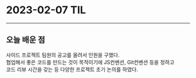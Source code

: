 # 2023-02-07 TIL

---

## 오늘 배운 점

사이드 프로젝트 팀원의 공고를 올려서 인원을 구했다.  
협업해서 좋은 코드를 만드는 것이 목적이기에 JS컨벤션, Git컨벤션 등을 정하고  
코드 리뷰 시간을 갖는 등 다양한 프로젝트 초기 논의를 하였다.